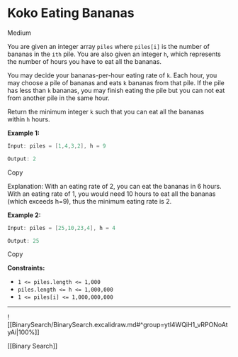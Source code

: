 # Koko Eating Bananas

Medium

You are given an integer array `piles` where `piles[i]` is the number of bananas in the `ith` pile. You are also given an integer `h`, which represents the number of hours you have to eat all the bananas.

You may decide your bananas-per-hour eating rate of `k`. Each hour, you may choose a pile of bananas and eats `k` bananas from that pile. If the pile has less than `k` bananas, you may finish eating the pile but you can not eat from another pile in the same hour.

Return the minimum integer `k` such that you can eat all the bananas within `h` hours.

**Example 1:**

```java
Input: piles = [1,4,3,2], h = 9

Output: 2
```

Copy

Explanation: With an eating rate of 2, you can eat the bananas in 6 hours. With an eating rate of 1, you would need 10 hours to eat all the bananas (which exceeds h=9), thus the minimum eating rate is 2.

**Example 2:**

```java
Input: piles = [25,10,23,4], h = 4

Output: 25
```

Copy

**Constraints:**

- `1 <= piles.length <= 1,000`
- `piles.length <= h <= 1,000,000`
- `1 <= piles[i] <= 1,000,000,000`
---

![[BinarySearch/BinarySearch.excalidraw.md#^group=ytl4WQiH1_vRPONoAtyAi|100%]]

[[Binary Search]]
